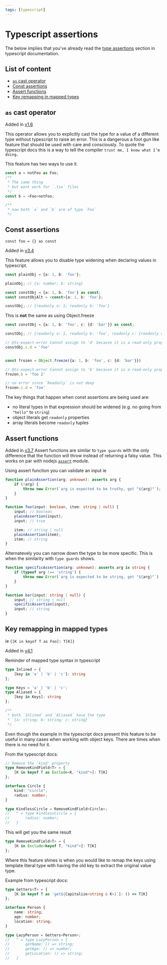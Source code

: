 ```yaml
---
tags: [typescript]
---
```


# Typescript assertions

The below implies that you've already read the [type assertions](https://www.typescriptlang.org/docs/handbook/basic-types.html#type-assertions) section in typescript documentation.

## List of content

- [`as` cast operator](#as-cast-operator)
- [Const assertions](#const-assertions)
- [Assert functions](#assert-functions)
- [Key remapping in mapped types](#key-remapping-in-mapped-types)

## `as` cast operator

Added in [v1.6](https://www.typescriptlang.org/docs/handbook/release-notes/typescript-1-6.html#new-tsx-file-extension-and-as-operator)

This operator allows you to explicitly cast the type for a value of a different type without typescript to raise an error. This is a dangerous a foot gun like feature that should be used with care and consciously. To quote the typescript docs this is a way to tell the compiler `trust me, I know what I’m doing.`

This feature has two ways to use it.

```ts
const a = notFoo as Foo;
/**
 * The same thing
 * but wont work for `.tsx` files
 */
const b = <Foo>notFoo;

/**
 * now both `a` and `b` are of type `Foo`
 */
```

## Const assertions

`const foo = {} as const`

Added in [v3.4](https://www.typescriptlang.org/docs/handbook/release-notes/typescript-3-4.html#const-assertions)

This feature allows you to disable type widening when declaring values in typescript.

```ts
const plainObj = {a: 1, b: 'foo'};

plainObj; // {a: number; b: string}

const constObj = {a: 1, b: 'foo'} as const;
const constObjAlt = <const>{a: 1, b: 'foo'};

constObj; // {readonly a: 1; readonly b: 'foo'}
```

This is **not** the same as using Object.freeze

```ts
const constObj = {a: 1, b: 'foo', c: {d: 'bar'}} as const;

constObj; // {readonly a: 1, readonly b: 'foo', readonly c: {readonly d: 'bar}}

// @ts-expect-error Cannot assign to 'd' because it is a read-only property.
constObj.c.d = 'foo'


const frozen = Object.freeze({a: 1, b: 'foo', c: {d: 'bar'}})

// @ts-expect-error Cannot assign to 'b' because it is a read-only property.
frozen.b = 'foo 2'

// no error since `Readonly` is not deep
frozen.c.d = 'foo'
```

The key things that happen when const assertions are being used are:

- no literal types in that expression should be widened (e.g. no going from `"hello"` to `string`)
- object literals get `readonly` properties
- array literals become `readonly` tuples

## Assert functions

Added in [v3.7](https://www.typescriptlang.org/docs/handbook/release-notes/typescript-3-7.html#assertion-functions)
Assert functions are similar to `type guards` with the only difference that the function will throw instead of returning a falsy value. This works on par with nodejs [`assert`](https://nodejs.org/docs/latest/api/assert.html) module.

Using assert function you can validate an input ie

```ts
function plainAssertion(arg: unknown): asserts arg {
    if (!arg) {
        throw new Error(`arg is expected to be truthy, got "${arg}"`);
    }
}

function foo(input: boolean, item: string | null) {
    input; // boolean
    plainAssertion(input);
    input; // true

    item; // string | null
    plainAssertion(item);
    item; // string
}
```

Alternatevely you can narrow down the type to be more specific. This is when the similarity with `type guards` shows.

```ts
function specificAssertion(arg: unknown): asserts arg is string {
    if (typeof arg !== 'string') {
        throw new Error(`arg is expected to be string, got "${arg}"`)
    }
}

function bar(input: string | null) {
    input; // string | null
    specificAssertion(input);
    input; // string
}
```

## Key remapping in mapped types

ie `{[K in keyof T as Foo]: T[K]}`

Added in [v4.1](https://www.typescriptlang.org/docs/handbook/release-notes/typescript-4-1.html#key-remapping-in-mapped-types)

Reminder of mapped type syntax in typescript

```ts
type Inlined = {
    [key in 'a' | 'b' | 'c']: string
};

type Keys = 'a' | 'b' | 'c';
type Aliased = {
    [key in Keys]: string
};

/**
 * both `Inlined` and `Aliased` have the type
 * `{a: string; b: string; c: string}`
 */
```

Even though the example in the typescript docs present this feature to be useful in many cases when working with object keys. There are times when there is no need for it.

From the typescript docs:

```ts
// Remove the 'kind' property
type RemoveKindField<T> = {
    [K in keyof T as Exclude<K, "kind">]: T[K]
};

interface Circle {
    kind: "circle";
    radius: number;
}

type KindlessCircle = RemoveKindField<Circle>;
//   ^ = type KindlessCircle = {
//       radius: number;
//   }
```

This will get you the same result

```ts
type RemoveKindField<T> = {
    [K in Exclude<keyof T, "kind">]: T[K]
};
```

Where this feature shines is when you would like to remap the keys using template literal type with having the old key to extract the original value type.

Example from typescript docs:

```ts
type Getters<T> = {
    [K in keyof T as `get${Capitalize<string & K>}`]: () => T[K]
};

interface Person {
    name: string;
    age: number;
    location: string;
}

type LazyPerson = Getters<Person>;
//   ^ = type LazyPerson = {
//       getName: () => string;
//       getAge: () => number;
//       getLocation: () => string;
//   }
```
